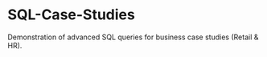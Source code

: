 # SQL-Case-Studies
Demonstration of advanced SQL queries for business case studies (Retail &amp; HR).
